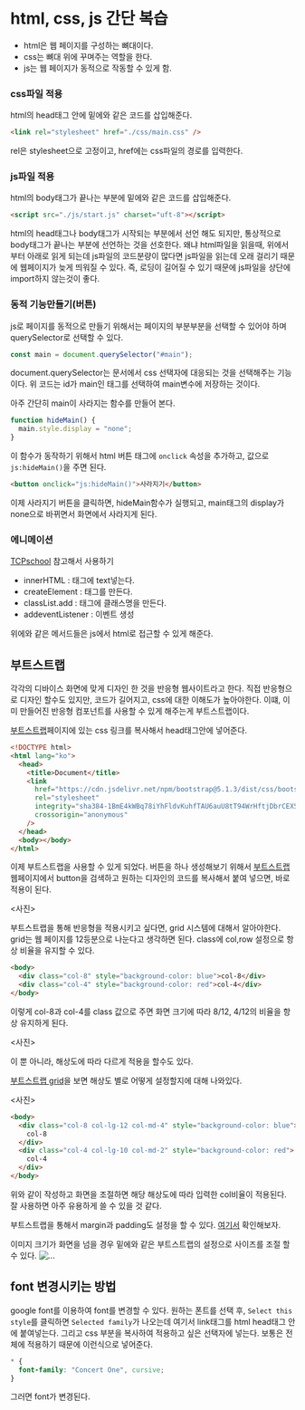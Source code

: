 # html, css, js 간단 복습

- html은 웹 페이지를 구성하는 뼈대이다.
- css는 뼈대 위에 꾸며주는 역할을 한다.
- js는 웹 페이지가 동적으로 작동할 수 있게 함.

### css파일 적용

html의 head태그 안에 밑에와 같은 코드를 삽입해준다.

```html
<link rel="stylesheet" href="./css/main.css" />
```

rel은 stylesheet으로 고정이고, href에는 css파일의 경로를 입력한다.

### js파일 적용

html의 body태그가 끝나는 부분에 밑에와 같은 코드를 삽입해준다.

```html
<script src="./js/start.js" charset="uft-8"></script>
```

html의 head태그나 body태그가 시작되는 부분에서 선언 해도 되지만, 통상적으로 body태그가 끝나는 부분에 선언하는 것을 선호한다. 왜냐 html파일을 읽을때, 위에서부터 아래로 읽게 되는데 js파일의 코드분량이 많다면 js파일을 읽는데 오래 걸리기 때문에 웹페이지가 늦게 띄워질 수 있다. 즉, 로딩이 길어질 수 있기 때문에 js파일을 상단에 import하지 않는것이 좋다.

### 동적 기능만들기(버튼)

js로 페이지를 동적으로 만들기 위해서는 페이지의 부분부분을 선택할 수 있어야 하며 querySelector로 선택할 수 있다.

```js
const main = document.querySelector("#main");
```

document.querySelector는 문서에서 css 선택자에 대응되는 것을 선택해주는 기능이다. 위 코드는 id가 main인 태그를 선택하여 main변수에 저장하는 것이다.

아주 간단히 main이 사라지는 함수를 만들어 본다.

```js
function hideMain() {
  main.style.display = "none";
}
```

이 함수가 동작하기 위해서 html 버튼 태그에 `onclick` 속성을 추가하고, 값으로 `js:hideMain()`을 주면 된다.

```html
<button onclick="js:hideMain()">사라지기</button>
```

이제 사라지기 버튼을 클릭하면, hideMain함수가 실행되고, main태그의 display가 none으로 바뀌면서 화면에서 사라지게 된다.

### 에니메이션

[TCPschool](http://tcpschool.com/css/css3_transform_animation) 참고해서 사용하기

- innerHTML : 태그에 text넣는다.
- createElement : 태그를 만든다.
- classList.add : 태그에 클래스명을 만든다.
- addeventListener : 이벤트 생성

위에와 같은 메서드들은 js에서 html로 접근할 수 있게 해준다.

## 부트스트랩

각각의 디바이스 화면에 맞게 디자인 한 것을 반응형 웹사이트라고 한다. 직접 반응형으로 디자인 할수도 있지만, 코드가 길어지고, css에 대한 이해도가 높아야한다. 이떄, 이미 만들어진 반응형 컴포넌트를 사용할 수 있게 해주는게 부트스트랩이다.

[부트스트랩](https://getbootstrap.com/docs/5.1/getting-started/introduction/)페이지에 있는 css 링크를 복사해서 head태그안에 넣어준다.

```html
<!DOCTYPE html>
<html lang="ko">
  <head>
    <title>Document</title>
    <link
      href="https://cdn.jsdelivr.net/npm/bootstrap@5.1.3/dist/css/bootstrap.min.css"
      rel="stylesheet"
      integrity="sha384-1BmE4kWBq78iYhFldvKuhfTAU6auU8tT94WrHftjDbrCEXSU1oBoqyl2QvZ6jIW3"
      crossorigin="anonymous"
    />
  </head>
  <body></body>
</html>
```

이제 부트스트랩을 사용할 수 있게 되었다. 버튼을 하나 생성해보기 위해서 [부트스트랩](https://getbootstrap.com/docs/5.1/components/buttons/) 웹페이지에서 button을 검색하고 원하는 디자인의 코드를 복사해서 붙여 넣으면, 바로 적용이 된다.

<사진>

부트스트랩을 통해 반응형을 적용시키고 싶다면, grid 시스템에 대해서 알아야한다. grid는 웹 페이지를 12등분으로 나눈다고 생각하면 된다. class에 col,row 설정으로 항상 비율을 유지할 수 있다.

```html
<body>
  <div class="col-8" style="background-color: blue">col-8</div>
  <div class="col-4" style="background-color: red">col-4</div>
</body>
```

이렇게 col-8과 col-4를 class 값으로 주면 화면 크기에 따라 8/12, 4/12의 비율을 항상 유지하게 된다.

<사진>

이 뿐 아니라, 해상도에 따라 다르게 적용을 할수도 있다.

[부트스트랩 grid](https://getbootstrap.com/docs/5.1/layout/grid/)을 보면 해상도 별로 어떻게 설정할지에 대해 나와있다.

<사진>

```html
<body>
  <div class="col-8 col-lg-12 col-md-4" style="background-color: blue">
    col-8
  </div>
  <div class="col-4 col-lg-10 col-md-2" style="background-color: red">
    col-4
  </div>
</body>
```

위와 같이 작성하고 화면을 조절하면 해당 해상도에 따라 입력한 col비율이 적용된다. 잘 사용하면 아주 유용하게 쓸 수 있을 것 같다.

부트스트랩을 통해서 margin과 padding도 설정을 할 수 있다. [여기서](https://getbootstrap.com/docs/5.1/utilities/spacing/#notation) 확인해보자.

이미지 크기가 화면을 넘을 경우 밑에와 같은 부트스트랩의 설정으로 사이즈를 조절 할 수 있다.
<img src="..." class="img-fluid" alt="...">

## font 변경시키는 방법

google font를 이용하여 font를 변경할 수 있다. 원하는 폰트를 선택 후, `Select this style`를 클릭하면 `Selected family`가 나오는데 여기서 link태그를 html head태그 안에 붙여넣는다. 그리고 css 부분을 복사하여 적용하고 싶은 선택자에 넣는다. 보통은 전체에 적용하기 때문에 이런식으로 넣어준다.

```css
* {
  font-family: "Concert One", cursive;
}
```

그러면 font가 변경된다.
